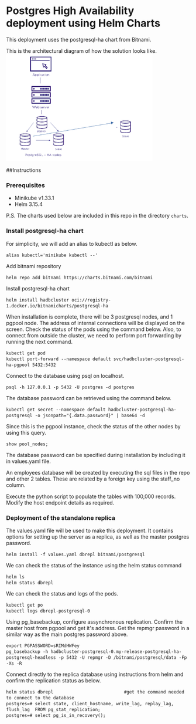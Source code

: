 # Postgres High Availability deployment using Helm Charts
This deployment uses the postgresql-ha chart from Bitnami.

This is the architectural diagram of how the solution looks like.
<img  width="400px" height=auto src= "postgreshatopoloty.png" />

##Instructions

### Prerequisites

- Minikube v1.33.1
- Helm 3.15.4

P.S. The charts used below are included in this repo in the directory `charts`.

### Install postgresql-ha chart
For simplicity, we will add an alias to kubectl as below.
```console
alias kubectl='minikube kubectl --'
```
Add bitnami repository
```console
helm repo add bitnami https://charts.bitnami.com/bitnami
```

Install postgresql-ha chart
```console
helm install hadbcluster oci://registry-1.docker.io/bitnamicharts/postgresql-ha
```

When installation is complete, there will be 3 postgresql nodes, and 1 pgpool node. The address of internal connections will be displayed on the screen. Check the status of the pods using the command below. Also, to connect from outside the cluster, we need to perform port forwarding by running the next command.

```console
kubectl get pod
kubectl port-forward --namespace default svc/hadbcluster-postgresql-ha-pgpool 5432:5432
```

Connect to the database using psql on localhost.
```console
psql -h 127.0.0.1 -p 5432 -U postgres -d postgres
```

The database password can be retrieved using the command below.
```console
kubectl get secret --namespace default hadbcluster-postgresql-ha-postgresql -o jsonpath="{.data.password}" | base64 -d
```
Since this is the pgpool instance, check the status of the other nodes by using this query.
```console
show pool_nodes;
```
The database password can be specified during installation by including it in values.yaml file. 

An employees database will be created by executing the sql files in the repo and other 2 tables. These are related by a foreign key using the staff_no column.

Execute the python script to populate the tables with 100,000 records. Modify the host endpoint details as required.

### Deployment of the standalone replica 
The values.yaml file will be used to make this deployment. It contains options for setting up the server as a replica, as well as the master postgres password.
```console
helm install -f values.yaml dbrepl bitnami/postgresql
```
We can check the status of the instance using the helm status command
```console
helm ls
helm status dbrepl
```
We can check the status and logs of the pods.
```console
kubectl get po
kubectl logs dbrepl-postgresql-0
```
Using pg_basebackup, configure assynchronous replication. Confirm the master host from pgpool and get it's address. Get the repmgr password in a similar way as the main postgres password above.
```console
export PGPASSWORD=sRIMdHWFey
pg_basebackup -h hadbcluster-postgresql-0.my-release-postgresql-ha-postgresql-headless -p 5432 -U repmgr -D /bitnami/postgresql/data -Fp -Xs -R
```
Connect directly to the replica database using instructions from helm and confirm the replication status as below.
```console
helm status dbrepl 							 #get the command needed to connect to the database
postgres=# select state, client_hostname, write_lag, replay_lag, flush_lag  FROM pg_stat_replication;
postgres=# select pg_is_in_recovery();
```

